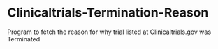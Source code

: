 # Clinicaltrials-Termination-Reason
Program to fetch the reason for why trial listed at Clinicaltrials.gov was Terminated
